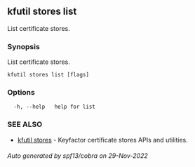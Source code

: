 ## kfutil stores list

List certificate stores.

### Synopsis

List certificate stores.

```
kfutil stores list [flags]
```

### Options

```
  -h, --help   help for list
```

### SEE ALSO

* [kfutil stores](kfutil_stores.md)	 - Keyfactor certificate stores APIs and utilities.

###### Auto generated by spf13/cobra on 29-Nov-2022
